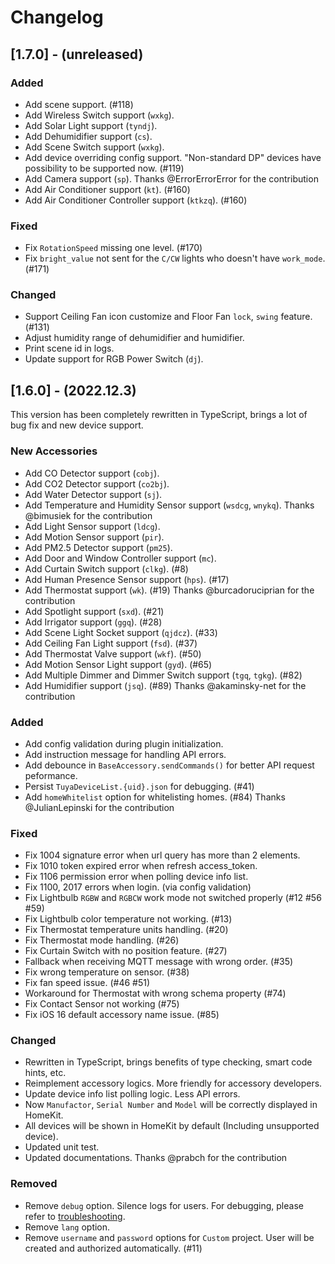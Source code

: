 # Changelog

## [1.7.0] - (unreleased)

### Added
- Add scene support. (#118)
- Add Wireless Switch support (`wxkg`).
- Add Solar Light support (`tyndj`).
- Add Dehumidifier support (`cs`).
- Add Scene Switch support (`wxkg`).
- Add device overriding config support. "Non-standard DP" devices have possibility to be supported now. (#119)
- Add Camera support (`sp`). Thanks @ErrorErrorError for the contribution
- Add Air Conditioner support (`kt`). (#160)
- Add Air Conditioner Controller support (`ktkzq`). (#160)


### Fixed
- Fix `RotationSpeed` missing one level. (#170)
- Fix `bright_value` not sent for the `C/CW` lights who doesn't have `work_mode`. (#171)


### Changed
- Support Ceiling Fan icon customize and Floor Fan `lock`, `swing` feature. (#131)
- Adjust humidity range of dehumidifier and humidifier.
- Print scene id in logs.
- Update support for RGB Power Switch (`dj`).


## [1.6.0] - (2022.12.3)

This version has been completely rewritten in TypeScript, brings a lot of bug fix and new device support.

### New Accessories
- Add CO Detector support (`cobj`).
- Add CO2 Detector support (`co2bj`).
- Add Water Detector support (`sj`).
- Add Temperature and Humidity Sensor support (`wsdcg`, `wnykq`). Thanks @bimusiek for the contribution
- Add Light Sensor support (`ldcg`).
- Add Motion Sensor support (`pir`).
- Add PM2.5 Detector support (`pm25`).
- Add Door and Window Controller support (`mc`).
- Add Curtain Switch support (`clkg`). (#8)
- Add Human Presence Sensor support (`hps`). (#17)
- Add Thermostat support (`wk`). (#19) Thanks @burcadoruciprian for the contribution
- Add Spotlight support (`sxd`). (#21)
- Add Irrigator support (`ggq`). (#28)
- Add Scene Light Socket support (`qjdcz`). (#33)
- Add Ceiling Fan Light support (`fsd`). (#37)
- Add Thermostat Valve support (`wkf`). (#50)
- Add Motion Sensor Light support (`gyd`). (#65)
- Add Multiple Dimmer and Dimmer Switch support (`tgq`, `tgkg`). (#82)
- Add Humidifier support (`jsq`). (#89) Thanks @akaminsky-net for the contribution


### Added
- Add config validation during plugin initialization.
- Add instruction message for handling API errors.
- Add debounce in `BaseAccessory.sendCommands()` for better API request peformance.
- Persist `TuyaDeviceList.{uid}.json` for debugging. (#41)
- Add `homeWhitelist` option for whitelisting homes. (#84) Thanks @JulianLepinski for the contribution


### Fixed
- Fix 1004 signature error when url query has more than 2 elements.
- Fix 1010 token expired error when refresh access_token.
- Fix 1106 permission error when polling device info list.
- Fix 1100, 2017 errors when login. (via config validation)
- Fix Lightbulb `RGBW` and `RGBCW` work mode not switched properly (#12 #56 #59)
- Fix Lightbulb color temperature not working. (#13)
- Fix Thermostat temperature units handling. (#20)
- Fix Thermostat mode handling. (#26)
- Fix Curtain Switch with no position feature. (#27)
- Fallback when receiving MQTT message with wrong order. (#35)
- Fix wrong temperature on sensor. (#38)
- Fix fan speed issue. (#46 #51)
- Workaround for Thermostat with wrong schema property (#74)
- Fix Contact Sensor not working (#75)
- Fix iOS 16 default accessory name issue. (#85)


### Changed
- Rewritten in TypeScript, brings benefits of type checking, smart code hints, etc.
- Reimplement accessory logics. More friendly for accessory developers.
- Update device info list polling logic. Less API errors.
- Now `Manufactor`, `Serial Number` and `Model` will be correctly displayed in HomeKit.
- All devices will be shown in HomeKit by default (Including unsupported device).
- Updated unit test.
- Updated documentations. Thanks @prabch for the contribution


### Removed
- Remove `debug` option. Silence logs for users. For debugging, please refer to [troubleshooting](https://github.com/0x5e/homebridge-tuya-platform#troubleshooting).
- Remove `lang` option.
- Remove `username` and `password` options for `Custom` project. User will be created and authorized automatically. (#11)
